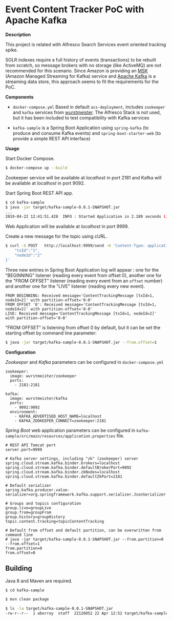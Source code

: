 # Event Content Tracker PoC with Apache Kafka

**Description**

This project is related with Alfresco Search Services event oriented tracking spike.

SOLR indexes require a full history of events (transactions) to be rebuilt from scratch, so message brokers with no storage (like ActiveMQ) are not recommended for this scenario. Since Amazon is providing an [MSK](https://aws.amazon.com/msk/) (Amazon Managed Streaming for Kafka) service and [Apache Kafka](https://kafka.apache.org) is a streaming data store, this approach seems to fit the requirements for the PoC.

**Components**

* `docker-compose.yml` Based in default `acs-deployment`, includes `zookeeper` and `kafka` services from [wurstmeister](https://github.com/wurstmeister). The Alfresco Stack is not used, but it has been included to test compatibility with Kafka services

* `kafka-sample` is a Spring Boot Application using `spring-kafka` (to produce and consume Kafka events) and `spring-boot-starter-web` (to provide a simple REST API interface)

**Usage**

Start Docker Compose.

```bash
$ docker-compose up --build
```

Zookeeper service will be available at *localhost* in port 2181 and Kafka will be available at *localhost* in port 9092.

Start Spring Boot REST API app.

```bash
$ cd kafka-sample
$ java -jar target/kafka-sample-0.0.1-SNAPSHOT.jar
...
2019-04-22 12:41:51.428  INFO : Started Application in 2.189 seconds (JVM running for 2.521)
```

Web Application will be available at *localhost* in port 9999.

Create a new message for the topic using cURL.

```bash
$ curl -X POST   http://localhost:9999/send -H 'Content-Type: application/json' -d '{
    "txId":"1",
    "nodeId":"2"
}'
```

Three new entries in Spring Boot Application log will appear : one for the "BEGINNING" listener (reading every event from offset 0), another one for the "FROM OFFSET" listener (reading every event from an `offset` number) and another one for the "LIVE" listener (reading every new event).

```
FROM BEGINNING: Received message='ContentTrackingMessage [txId=1, nodeId=2]' with partition-offset='0-0'
FROM OFFSET '0': Received message='ContentTrackingMessage [txId=1, nodeId=2]' with partition-offset='0-0'
LIVE: Received message='ContentTrackingMessage [txId=1, nodeId=2]' with partition-offset='0-0'
```

"FROM OFFSET" is listening from offset 0 by default, but it can be set the starting offset by command line parameter:

```bash
$ java -jar target/kafka-sample-0.0.1-SNAPSHOT.jar --from.offset=1
```

**Configuration**

*Zookeeper* and *Kafka* parameters can be configured in `docker-compose.yml`

```
zookeeper:
  image: wurstmeister/zookeeper
  ports:
    - 2181:2181

kafka:
  image: wurstmeister/kafka
  ports:
    - 9092:9092
  environment:
    - KAFKA_ADVERTISED_HOST_NAME=localhost
    - KAFKA_ZOOKEEPER_CONNECT=zookeeper:2181
```

*Spring Boot* web application parameters can be configured in `kafka-sample/src/main/resources/application.properties` file.

```
# REST API Tomcat port
server.port=9999

# Kafka server settings, including "zk" (zookeeper) server
spring.cloud.stream.kafka.binder.brokers=localhost
spring.cloud.stream.kafka.binder.defaultBrokerPort=9092
spring.cloud.stream.kafka.binder.zkNodes=localhost
spring.cloud.stream.kafka.binder.defaultZkPort=2181

# Default serializer
spring.kafka.producer.value-serializer=org.springframework.kafka.support.serializer.JsonSerializer

# Groups and topics configuration
group.live=groupLive
group.from=groupFrom
group.history=groupHistory
topic.content.tracking=topicContentTracking

# Default from offset and default partition, can be overwritten from command line
# java -jar target/kafka-sample-0.0.1-SNAPSHOT.jar --from.partition=0 --from.offset=1
from.partition=0
from.offset=0
```

## Building

Java 8 and Maven are required.

```bash
$ cd kafka-sample

$ mvn clean package

$ ls -la target/kafka-sample-0.0.1-SNAPSHOT.jar
-rw-r--r--  1 aborroy  staff  22126052 22 Apr 12:52 target/kafka-sample-0.0.1-SNAPSHOT.jar
```
